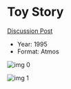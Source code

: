 # Toy Story

[Discussion Post](https://www.avsforum.com/threads/bass-eq-for-filtered-movies.2995212/post-58135234)

* Year: 1995
* Format: Atmos

![img 0](https://i.imgur.com/R34rDl3.jpg)

![img 1](https://i.imgur.com/wgXMpV1.jpg)

